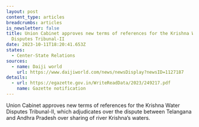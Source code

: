 ```yaml
---
layout: post
content_type: articles
breadcrumbs: articles
is_newsletter: false
title: Union Cabinet approves new terms of references for the Krishna Water
  Disputes Tribunal-II
date: 2023-10-11T18:20:41.653Z
states:
  - Center-State Relations
sources:
  - name: Daiji world
    url: https://www.daijiworld.com/news/newsDisplay?newsID=1127187
details:
  - url: https://egazette.gov.in/WriteReadData/2023/249217.pdf
    name: Gazette notification
---
```

Union Cabinet approves new terms of references for the Krishna Water Disputes Tribunal-II, which adjudicates over the dispute between Telangana and Andhra Pradesh over sharing of river Krishna’s waters.
